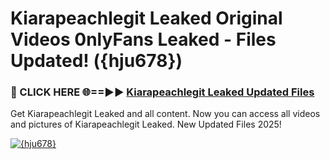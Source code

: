 # Kiarapeachlegit Leaked Original Videos 0nlyFans Leaked - Files Updated! ({hju678})

<h3>🔴 CLICK HERE 🌐==►► <a href="https://tinyurl.com/ms9xzufz" rel="nofollow">Kiarapeachlegit Leaked Updated Files</a></h3>

Get Kiarapeachlegit Leaked and all content. Now you can access all videos and pictures of Kiarapeachlegit Leaked. New Updated Files 2025!

[![{hju678}](https://i.imgur.com/PQ7UWWw.gif)](https://tinyurl.com/ms9xzufz)